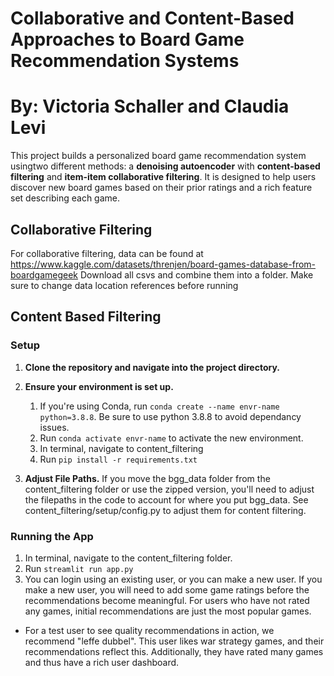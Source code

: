 # Collaborative and Content-Based Approaches to Board Game Recommendation Systems
# By: Victoria Schaller and Claudia Levi

This project builds a personalized board game recommendation system usingtwo different methods:  a **denoising autoencoder** with **content-based filtering** and **item-item collaborative filtering**. It is designed to help users discover new board games based on their prior ratings and a rich feature set describing each game.

## Collaborative Filtering
For collaborative filtering, data can be found at https://www.kaggle.com/datasets/threnjen/board-games-database-from-boardgamegeek
Download all csvs and combine them into a folder. Make sure to change data location references before running

## Content Based Filtering

### Setup

1. **Clone the repository and navigate into the project directory.**

2. **Ensure your environment is set up.**
   1. If you're using Conda, run ```conda create --name envr-name python=3.8.8```. Be sure to use python 3.8.8 to avoid dependancy issues.
   2. Run ```conda activate envr-name``` to activate the new environment.
   3. In terminal, navigate to content_filtering
   4. Run ```pip install -r requirements.txt ```

3. **Adjust File Paths.**
   If you move the bgg_data folder from the content_filtering folder or use the zipped version, you'll need to adjust the filepaths in the code to account for where you put bgg_data. See content_filtering/setup/config.py to adjust them for content filtering. 
   

### Running the App
1. In terminal, navigate to the content_filtering folder.
2. Run ```streamlit run app.py ```
3. You can login using an existing user, or you can make a new user. If you make a new user, you will need to add some game ratings before the recommendations become meaningful. For users who have not rated any games, initial recommendations are just the most popular games.
  - For a test user to see quality recommendations in action, we recommend "leffe dubbel". This user likes war strategy games, and their recommendations reflect this. Additionally, they have rated many games and thus have a rich user dashboard. 
